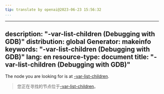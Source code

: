 ```yaml
---
tip: translate by openai@2023-06-23 15:56:32
...
```

---
description: "-var-list-children (Debugging with GDB)"
distribution: global
Generator: makeinfo
keywords: "-var-list-children (Debugging with GDB)"
lang: en
resource-type: document
title: "-var-list-children (Debugging with GDB)"
---

The node you are looking for is at [-var-list-children](GDB_002fMI-Variable-Objects.html#g_t_002dvar_002dlist_002dchildren).

> 您正在寻找的节点位于[-var-list-children](GDB_002fMI-Variable-Objects.html#g_t_002dvar_002dlist_002dchildren)。

